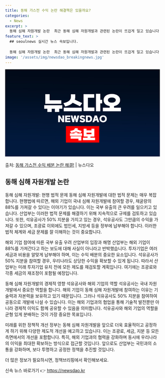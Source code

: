```yaml
---
title: 동해 가스전 수익 논란 해결책은 있을까요?
categories:
  - News
excerpt: >
  동해 심해 자원개발 논란  최근 동해 심해 자원개발과 관련된 논란이 뜨겁게 일고 있습니다. 많은 사람들이 해…
feature_text: >
  ## seoulnews 실시간 뉴스 속보입니다.

  동해 심해 자원개발 논란  최근 동해 심해 자원개발과 관련된 논란이 뜨겁게 일고 있습니다. 많은 사람들이 해…
image: '/assets/img/newsdao_breakingnews.jpg'
---
```


![뉴스다오 속보](/assets/img/newsdao_breakingnews.jpg)

<p>출처: <a href="https://newsdao.kr/4378" rel="dofollow">동해 가스전 수익 배분 논란 해결!</a> | 뉴스다오</p>

<h2 data-ke-size="size26">동해 심해 자원개발 논란</h2>
동해 심해 자원개발: 현행 법적 문제
동해 심해 자원개발에 대한 법적 문제는 매우 복잡합니다. 현행법에 따르면, 해외 기업이 국내 심해 자원개발에 참여할 경우, 채굴량의 88%를 가져갈 수 있다는 이야기가 있습니다. 이는 국부 유출의 큰 우려를 일으키고 있습니다. 산업부는 이러한 법적 문제를 해결하기 위해 지속적으로 규제를 검토하고 있습니다. 또한, 석유공사가 50% 지분을 가지고 있는 경우, 석유공사도 그만큼의 수익을 가져갈 수 있으며, 조광료 이외에도 법인세, 지방세 등을 정부에 납부해야 합니다. 이러한 법적 체계와 세금 문제를 잘 이해하는 것이 중요합니다. 

해외 기업 참여에 따른 국부 유출 우려
산업부의 입장과 해명
산업부는 해외 기업이 88%를 가져간다고 하는 보도에 대해 사실이 아니라고 반박했습니다. 투자기업은 여러 세금과 비용을 알맞게 납부해야 하며, 이는 수익 배분의 중요한 요소입니다. 석유공사가 50% 지분을 참여할 경우, 우리나라도 상당한 수익을 확보할 수 있게 됩니다. 따라서 산업부는 미래 투자기업 유치 전에 모든 제도를 재검토할 계획입니다. 여기에는 조광료와 각종 세금의 재조정이 포함될 예정입니다.

동해 심해 자원개발의 경제적 영향
석유공사와 해외 기업의 역할
석유공사는 국내 자원개발에서 중요한 역할을 합니다. 해외 기업이 동해 심해 자원개발에 참여하는 이유는 기술력과 자본력을 보유하고 있기 때문입니다. 그러나 석유공사도 50% 지분을 참여하여 공동으로 개발에 나설 수 있습니다. 이는 해외 기업과의 협업을 통해 기술적 발전뿐만 아니라 경제적 이익도 함께 공유할 수 있음을 의미합니다. 석유공사와 해외 기업의 역할을 균형 있게 분배하는 것이 가장 중요한 목표입니다. 

미래를 위한 정책적 개선
정부는 동해 심해 자원개발을 앞으로 더욱 효율적이고 공정하게 하기 위해 다양한 제도적 개선을 예고하고 있습니다. 이는 조광료, 세금, 지분 등 모든 측면에서의 개선을 포함합니다. 특히, 해외 기업과의 협력을 강화하며 동시에 우리나라의 이익을 최대한 확보하는 방식으로 접근할 것입니다. 앞으로도 산업부는 국민과의 소통을 강화하며, 보다 투명하고 공정한 정책을 추진할 것입니다. 

더 많은 정보가 필요하시면, 정책브리핑에서 확인해보세요. 

신속 뉴스 바로가기 👉 <a href="https://newsdao.kr" rel="dofollow">https://newsdao.kr</a>


